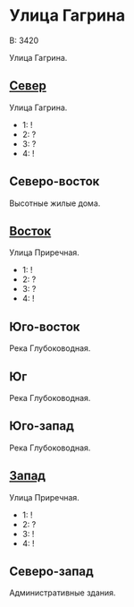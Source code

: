 # Улица Гагрина

В:  3420

Улица Гагрина.

## [Север](./520105.md)

Улица Гагрина.

* 1:    !
* 2:    ?
* 3:    ?
* 4:    !

## Северо-восток

Высотные жилые дома.

## [Восток](./540110.md)

Улица Приречная.

* 1:    !
* 2:    ?
* 3:    ?
* 4:    !

## Юго-восток

Река Глубоководная.

## Юг

Река Глубоководная.

## Юго-запад

Река Глубоководная.

## [Запад](./500110.md)

Улица Приречная.

* 1:    !
* 2:    ?
* 3:    !
* 4:    !

## Северо-запад

Административные здания.
